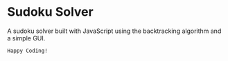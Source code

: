 # Sudoku Solver

A sudoku solver built with JavaScript using the backtracking algorithm and a simple GUI.

```
Happy Coding!
```
